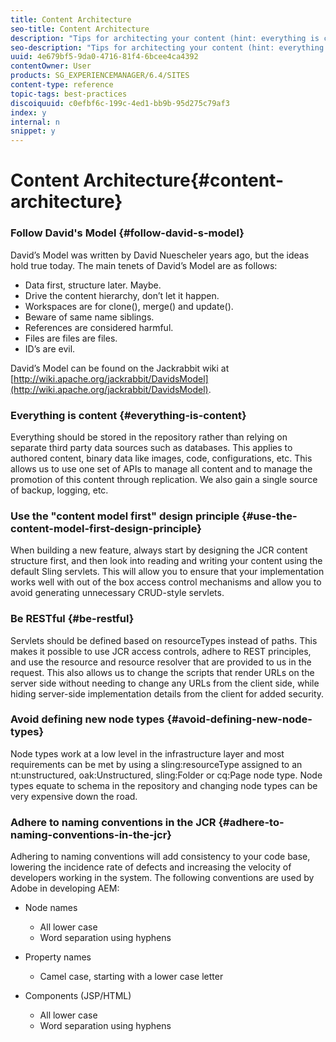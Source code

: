 ```yaml
---
title: Content Architecture
seo-title: Content Architecture
description: "Tips for architecting your content (hint: everything is content)"
seo-description: "Tips for architecting your content (hint: everything is content)"
uuid: 4e679bf5-9da0-4716-81f4-6bcee4ca4392
contentOwner: User
products: SG_EXPERIENCEMANAGER/6.4/SITES
content-type: reference
topic-tags: best-practices
discoiquuid: c0efbf6c-199c-4ed1-bb9b-95d275c79af3
index: y
internal: n
snippet: y
---
```


# Content Architecture{#content-architecture}

### Follow David's Model {#follow-david-s-model}

David’s Model was written by David Nuescheler years ago, but the ideas hold true today. The main tenets of David’s Model are as follows:

* Data first, structure later. Maybe.
* Drive the content hierarchy, don’t let it happen.
* Workspaces are for clone(), merge() and update().
* Beware of same name siblings.
* References are considered harmful.
* Files are files are files.
* ID’s are evil.

David’s Model can be found on the Jackrabbit wiki at [http://wiki.apache.org/jackrabbit/DavidsModel](http://wiki.apache.org/jackrabbit/DavidsModel).

### Everything is content {#everything-is-content}

Everything should be stored in the repository rather than relying on separate third party data sources such as databases. This applies to authored content, binary data like images, code, configurations, etc. This allows us to use one set of APIs to manage all content and to manage the promotion of this content through replication. We also gain a single source of backup, logging, etc.

### Use the "content model first" design principle {#use-the-content-model-first-design-principle}

When building a new feature, always start by designing the JCR content structure first, and then look into reading and writing your content using the default Sling servlets. This will allow you to ensure that your implementation works well with out of the box access control mechanisms and allow you to avoid generating unnecessary CRUD-style servlets.

### Be RESTful {#be-restful}

Servlets should be defined based on resourceTypes instead of paths. This makes it possible to use JCR access controls, adhere to REST principles, and use the resource and resource resolver that are provided to us in the request. This also allows us to change the scripts that render URLs on the server side without needing to change any URLs from the client side, while hiding server-side implementation details from the client for added security.

### Avoid defining new node types {#avoid-defining-new-node-types}

Node types work at a low level in the infrastructure layer and most requirements can be met by using a sling:resourceType assigned to an nt:unstructured, oak:Unstructured, sling:Folder or cq:Page node type. Node types equate to schema in the repository and changing node types can be very expensive down the road.

### Adhere to naming conventions in the JCR {#adhere-to-naming-conventions-in-the-jcr}

Adhering to naming conventions will add consistency to your code base, lowering the incidence rate of defects and increasing the velocity of developers working in the system. The following conventions are used by Adobe in developing AEM:

* Node names

    * All lower case
    * Word separation using hyphens

* Property names

    * Camel case, starting with a lower case letter

* Components (JSP/HTML)

    * All lower case
    * Word separation using hyphens

